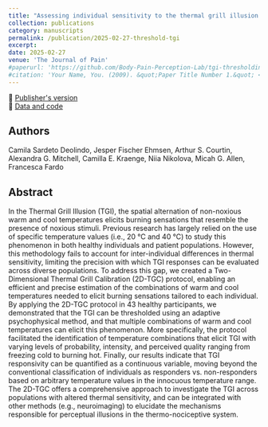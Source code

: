 ```yaml
---
title: "Assessing individual sensitivity to the thermal grill illusion: A two-dimensional adaptive psychophysical approach"
collection: publications
category: manuscripts
permalink: /publication/2025-02-27-threshold-tgi
excerpt:
date: 2025-02-27
venue: 'The Journal of Pain'
#paperurl: 'https://github.com/Body-Pain-Perception-Lab/tgi-thresholding/tree/main/Manuscript/Deolindo_JPain_2025.pdf'
#citation: 'Your Name, You. (2009). &quot;Paper Title Number 1.&quot; <i>Journal 1</i>. 1(1).'
---
```


<!--more-->

📄 [Publisher's version](https://www.sciencedirect.com/science/article/abs/pii/S1526590024007107) <br>
🐙 [Data and code](https://github.com/Body-Pain-Perception-Lab/tgi-thresholding)

## Authors
Camila Sardeto Deolindo, Jesper Fischer Ehmsen, Arthur S. Courtin, Alexandra G. Mitchell, Camilla E. Kraenge, Niia Nikolova, Micah G. Allen, Francesca Fardo

## Abstract

In the Thermal Grill Illusion (TGI), the spatial alternation of non-noxious warm and cool temperatures elicits burning sensations that resemble the presence of noxious stimuli. Previous research has largely relied on the use of specific temperature values (i.e., 20 °C and 40 °C) to study this phenomenon in both healthy individuals and patient populations. However, this methodology fails to account for inter-individual differences in thermal sensitivity, limiting the precision with which TGI responses can be evaluated across diverse populations. To address this gap, we created a Two-Dimensional Thermal Grill Calibration (2D-TGC) protocol, enabling an efficient and precise estimation of the combinations of warm and cool temperatures needed to elicit burning sensations tailored to each individual. By applying the 2D-TGC protocol in 43 healthy participants, we demonstrated that the TGI can be thresholded using an adaptive psychophysical method, and that multiple combinations of warm and cool temperatures can elicit this phenomenon. More specifically, the protocol facilitated the identification of temperature combinations that elicit TGI with varying levels of probability, intensity, and perceived quality ranging from freezing cold to burning hot. Finally, our results indicate that TGI responsivity can be quantified as a continuous variable, moving beyond the conventional classification of individuals as responders vs. non-responders based on arbitrary temperature values in the innocuous temperature range. The 2D-TGC offers a comprehensive approach to investigate the TGI across populations with altered thermal sensitivity, and can be integrated with other methods (e.g., neuroimaging) to elucidate the mechanisms responsible for perceptual illusions in the thermo-nociceptive system.